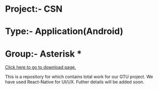 # Project:- CSN
# Type:- Application(Android)
# Group:- Asterisk *

[Click here to go to download page.](https://github.com/BurningTiles/CSN/releases)

This is a repository for which contains total work for our GTU project.
We have used React-Native for UI/UX.
Futher details will be added soon.
